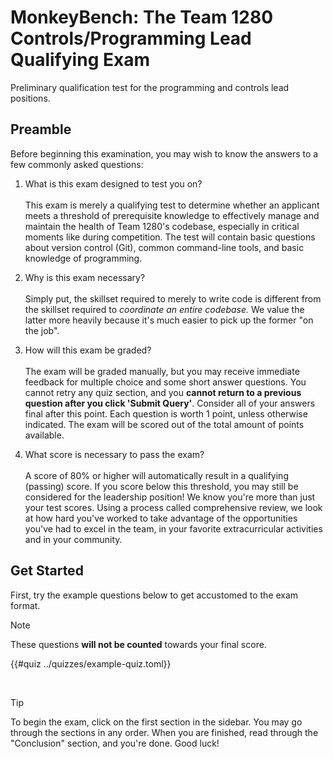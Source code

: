 # MonkeyBench: The Team 1280 Controls/Programming Lead Qualifying Exam

Preliminary qualification test for the programming and controls lead positions.

## Preamble

Before beginning this examination, you may wish to know the answers to a
few commonly asked questions:

1. What is this exam designed to test you on?  
   <br />
   This exam is merely a qualifying test to determine whether an applicant
   meets a threshold of prerequisite knowledge to effectively manage and
   maintain the health of Team 1280's codebase, especially in critical
   moments like during competition. The test will contain basic questions
   about version control (Git), common command-line tools, and basic
   knowledge of programming.

2. Why is this exam necessary?  
    <br />
   Simply put, the skillset required to merely to write code is
   different from the skillset required to _coordinate an entire codebase._
   We value the latter more heavily because it's much easier to pick up the
   former "on the job".

3. How will this exam be graded?  
   <br /> The exam will be graded manually, but you may receive
   immediate feedback for multiple choice and some short answer
   questions. You cannot retry any quiz section, and you **cannot return to a previous question after you click 'Submit Query'**. Consider all of your answers final after this point. Each question is worth 1 point, unless otherwise indicated. The exam will be scored out of the total amount of points available.

4. What score is necessary to pass the exam?  
   <br /> A score of 80% or higher will automatically result in a
   qualifying (passing) score. If you score below this threshold, you may
   still be considered for the leadership position! We know you're more
   than just your test scores. Using a process called comprehensive
   review, we look at how hard you've worked to take advantage of the
   opportunities you've had to excel in the team, in your favorite
   extracurricular activities and in your community.

## Get Started

First, try the example questions below to get accustomed to the exam
format.

> [!NOTE]
> These questions **will not be counted** towards your final score.

{{#quiz ../quizzes/example-quiz.toml}}

<br />

> [!TIP]
> To begin the exam, click on the first section in the sidebar. You may go
> through the sections in any order. When you are finished, read through
> the "Conclusion" section, and you're done. Good luck!
